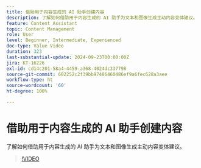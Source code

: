 ```yaml
---
title: 借助用于内容生成的 AI 助手创建内容
description: 了解如何借助用于内容生成的 AI 助手为文本和图像生成主动内容变体建议。
feature: Content Assistant
topic: Content Management
role: User
level: Beginner, Intermediate, Experienced
doc-type: Value Video
duration: 323
last-substantial-update: 2024-09-23T00:00:00Z
jira: KT-16226
exl-id: cd14c201-58a4-4459-a368-4024dc337798
source-git-commit: 602252c2f39bb97486460486ef9a6fec628a3aee
workflow-type: ht
source-wordcount: '60'
ht-degree: 100%

---
```


# 借助用于内容生成的 AI 助手创建内容

了解如何借助用于内容生成的 AI 助手为文本和图像生成主动内容变体建议。

>[!VIDEO](https://video.tv.adobe.com/v/3434635/?learn=on)

